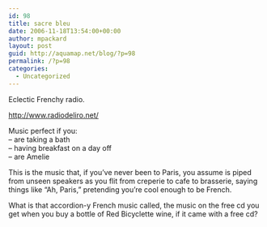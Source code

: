 ```yaml
---
id: 98
title: sacre bleu
date: 2006-11-18T13:54:00+00:00
author: mpackard
layout: post
guid: http://aquamap.net/blog/?p=98
permalink: /?p=98
categories:
  - Uncategorized
---
```

Eclectic Frenchy radio.

http://www.radiodeliro.net/

Music perfect if you:  
&#8211; are taking a bath  
&#8211; having breakfast on a day off  
&#8211; are Amelie

This is the music that, if you&#8217;ve never been to Paris, you assume is piped from unseen speakers as you flit from creperie to cafe to brasserie, saying things like &#8220;Ah, Paris,&#8221; pretending you&#8217;re cool enough to be French.

What is that accordion-y French music called, the music on the free cd you get when you buy a bottle of Red Bicyclette wine, if it came with a free cd?